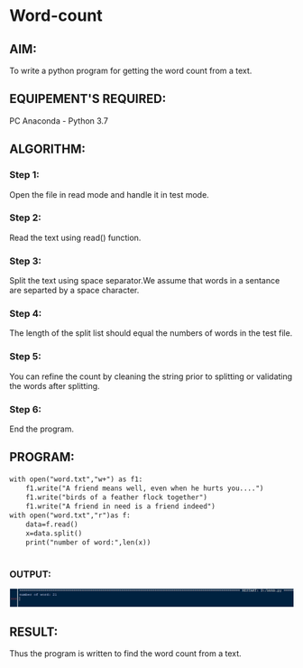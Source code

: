 # Word-count
## AIM:
To write a python program for getting the word count from a text.
## EQUIPEMENT'S REQUIRED: 
PC
Anaconda - Python 3.7
## ALGORITHM: 
### Step 1:
Open the file in read mode and handle it in test mode.

### Step 2: 
Read the text using read() function.
 
### Step 3: 
Split the text using space separator.We assume that words in a sentance are separted by a space character.

### Step 4:
The length of the split list should equal the numbers of words in the test file.  

### Step 5: 
You can refine the count by cleaning the string prior to splitting or validating the words after splitting.

### Step 6: 
End the program.

## PROGRAM:
~~~
with open("word.txt","w+") as f1:
    f1.write("A friend means well, even when he hurts you....")
    f1.write("birds of a feather flock together")
    f1.write("A friend in need is a friend indeed")
with open("word.txt","r")as f:
    data=f.read()
    x=data.split()
    print("number of word:",len(x))
      
~~~

### OUTPUT:
![output](fbf.PNG)



## RESULT:
Thus the program is written to find the word count from a text.

